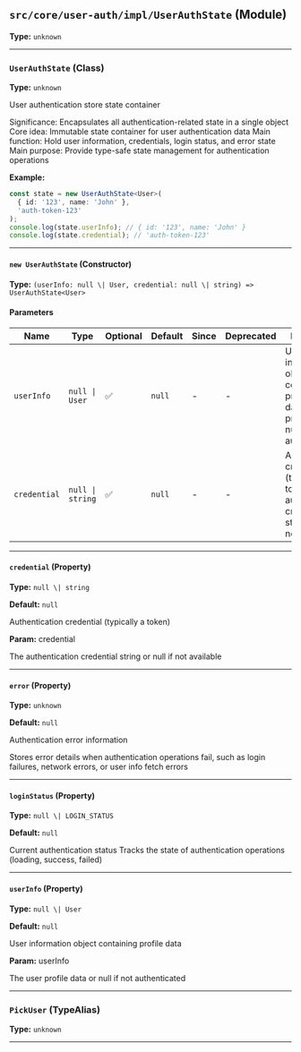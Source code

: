 ## `src/core/user-auth/impl/UserAuthState` (Module)

**Type:** `unknown`

---

### `UserAuthState` (Class)

**Type:** `unknown`

User authentication store state container

Significance: Encapsulates all authentication-related state in a single object
Core idea: Immutable state container for user authentication data
Main function: Hold user information, credentials, login status, and error state
Main purpose: Provide type-safe state management for authentication operations

**Example:**

```ts
const state = new UserAuthState<User>(
  { id: '123', name: 'John' },
  'auth-token-123'
);
console.log(state.userInfo); // { id: '123', name: 'John' }
console.log(state.credential); // 'auth-token-123'
```

---

#### `new UserAuthState` (Constructor)

**Type:** `(userInfo: null \| User, credential: null \| string) => UserAuthState<User>`

#### Parameters

| Name         | Type             | Optional | Default | Since | Deprecated | Description                                                                                                |
| ------------ | ---------------- | -------- | ------- | ----- | ---------- | ---------------------------------------------------------------------------------------------------------- |
| `userInfo`   | `null \| User`   | ✅       | `null`  | -     | -          | User information object containing profile dataThe user profile data or null if not authenticated          |
| `credential` | `null \| string` | ✅       | `null`  | -     | -          | Authentication credential (typically a token)The authentication credential string or null if not available |

---

#### `credential` (Property)

**Type:** `null \| string`

**Default:** `null`

Authentication credential (typically a token)

**Param:** credential

The authentication credential string or null if not available

---

#### `error` (Property)

**Type:** `unknown`

**Default:** `null`

Authentication error information

Stores error details when authentication operations fail,
such as login failures, network errors, or user info fetch errors

---

#### `loginStatus` (Property)

**Type:** `null \| LOGIN_STATUS`

**Default:** `null`

Current authentication status
Tracks the state of authentication operations (loading, success, failed)

---

#### `userInfo` (Property)

**Type:** `null \| User`

**Default:** `null`

User information object containing profile data

**Param:** userInfo

The user profile data or null if not authenticated

---

### `PickUser` (TypeAlias)

**Type:** `unknown`

---
